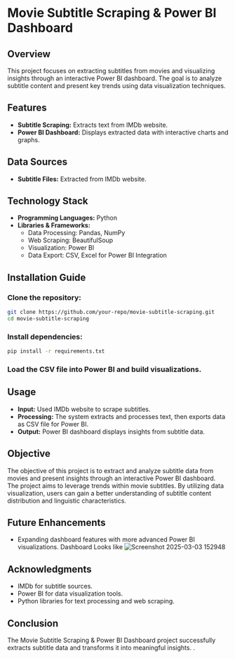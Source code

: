 # Movie Subtitle Scraping & Power BI Dashboard

## Overview
This project focuses on extracting subtitles from movies and visualizing insights through an interactive Power BI dashboard. The goal is to analyze subtitle content and present key trends using data visualization techniques.

## Features
- **Subtitle Scraping:** Extracts text from IMDb website.
- **Power BI Dashboard:** Displays extracted data with interactive charts and graphs.

## Data Sources
- **Subtitle Files:** Extracted from IMDb website.

## Technology Stack
- **Programming Languages:** Python
- **Libraries & Frameworks:**
  - Data Processing: Pandas, NumPy
  - Web Scraping: BeautifulSoup
  - Visualization: Power BI
  - Data Export: CSV, Excel for Power BI Integration

## Installation Guide
### Clone the repository:
```sh
git clone https://github.com/your-repo/movie-subtitle-scraping.git
cd movie-subtitle-scraping
```
### Install dependencies:
```sh
pip install -r requirements.txt
```
### Load the CSV file into Power BI and build visualizations.

## Usage
- **Input:** Used IMDb website to scrape subtitles.
- **Processing:** The system extracts and processes text, then exports data as CSV file  for Power BI.
- **Output:** Power BI dashboard displays insights from subtitle data.

## Objective
The objective of this project is to extract and analyze subtitle data from movies and present insights through an interactive Power BI dashboard. The project aims to leverage trends within movie subtitles. By utilizing data visualization, users can gain a better understanding of subtitle content distribution and linguistic characteristics.



## Future Enhancements
- Expanding dashboard features with more advanced Power BI visualizations.
Dashboard Looks like ![Screenshot 2025-03-03 152948](https://github.com/user-attachments/assets/a6fa488d-32f1-43b3-9503-2909f1c22cd1)


## Acknowledgments
- IMDb for subtitle sources.
- Power BI for data visualization tools.
- Python libraries for text processing and web scraping.


## Conclusion
The Movie Subtitle Scraping & Power BI Dashboard project successfully extracts subtitle data and transforms it into meaningful insights. 
.

